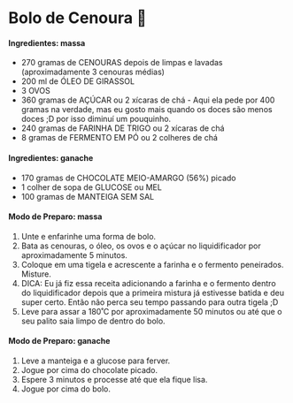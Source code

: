 # Bolo de Cenoura 🥕  #

#### Ingredientes: massa

- 270 gramas de CENOURAS depois de limpas e lavadas (aproximadamente 3 cenouras médias)
- 200 ml de ÓLEO DE GIRASSOL
- 3 OVOS
- 360 gramas de AÇÚCAR ou 2 xícaras de chá - Aqui ela pede por 400 gramas na verdade, mas eu gosto mais quando os doces são menos doces ;D por isso diminuí um pouquinho.
- 240 gramas de FARINHA DE TRIGO ou 2 xícaras de chá
- 8 gramas de FERMENTO EM PÓ ou 2 colheres de chá

#### Ingredientes: ganache

- 170 gramas de CHOCOLATE MEIO-AMARGO (56%) picado
- 1 colher de sopa de GLUCOSE ou MEL
- 100 gramas de MANTEIGA SEM SAL

#### Modo de Preparo: massa

1. Unte e enfarinhe uma forma de bolo.
2. Bata as cenouras, o óleo, os ovos e o açúcar no liquidificador por aproximadamente 5 minutos.
3. Coloque em uma tigela e acrescente a farinha e o fermento peneirados. Misture.
4. DICA: Eu já fiz essa receita adicionando a farinha e o fermento dentro do liquidificador depois que a primeira mistura já estivesse batida e deu super certo. Então não perca seu tempo passando para outra tigela ;D
5. Leve para assar a 180˚C por aproximadamente 50 minutos ou até que o seu palito saia limpo de dentro do bolo.

#### Modo de Preparo: ganache

1. Leve a manteiga e a glucose para ferver.
2. Jogue por cima do chocolate picado.
3. Espere 3 minutos e processe até que ela fique lisa.
4. Jogue por cima do bolo.